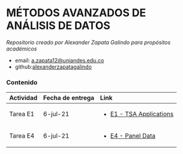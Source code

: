 # MÉTODOS AVANZADOS DE ANÁLISIS DE DATOS
*Repositorio creado por Alexander Zapata Galindo para propósitos académicos*

- email: <a.zapata12@uniandes.edu.co>
- github:[alexanderzapatagalindo](http://github.com/alexanderzapatagalindo)

### Contenido
| Actividad | Fecha de entrega | Link |
| :----| :----| :----|
| Tarea E1 | 6-jul-21 | <ul><li>[E1 - TSA Applications](https://github.com/alexanderzapatagalindo/MetodosAvanzadosAnalisisDatos/blob/main/Tarea%20E1.docx) </li> </ul> | 
| Tarea E4 | 6-jul-21 |<ul><li>[E4 - Panel Data](https://github.com/alexanderzapatagalindo/MetodosAvanzadosAnalisisDatos/blob/main/Tarea%20E4.docx) </li> </ul> | 
